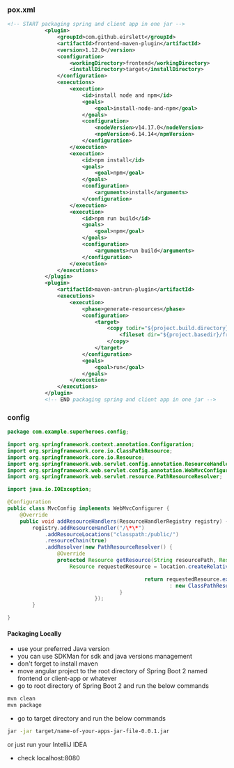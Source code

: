 ### pox.xml

```xml
<!-- START packaging spring and client app in one jar -->
			<plugin>
				<groupId>com.github.eirslett</groupId>
				<artifactId>frontend-maven-plugin</artifactId>
				<version>1.12.0</version>
				<configuration>
					<workingDirectory>frontend</workingDirectory>
					<installDirectory>target</installDirectory>
				</configuration>
				<executions>
					<execution>
						<id>install node and npm</id>
						<goals>
							<goal>install-node-and-npm</goal>
						</goals>
						<configuration>
							<nodeVersion>v14.17.0</nodeVersion>
							<npmVersion>6.14.14</npmVersion>
						</configuration>
					</execution>
					<execution>
						<id>npm install</id>
						<goals>
							<goal>npm</goal>
						</goals>
						<configuration>
							<arguments>install</arguments>
						</configuration>
					</execution>
					<execution>
						<id>npm run build</id>
						<goals>
							<goal>npm</goal>
						</goals>
						<configuration>
							<arguments>run build</arguments>
						</configuration>
					</execution>
				</executions>
			</plugin>
			<plugin>
				<artifactId>maven-antrun-plugin</artifactId>
				<executions>
					<execution>
						<phase>generate-resources</phase>
						<configuration>
							<target>
								<copy todir="${project.build.directory}/classes/public">
									<fileset dir="${project.basedir}/frontend/dist/ngrx-course"/>
								</copy>
							</target>
						</configuration>
						<goals>
							<goal>run</goal>
						</goals>
					</execution>
				</executions>
			</plugin>
			<!-- END packaging spring and client app in one jar -->
```

### config

```java
package com.example.superheroes.config;

import org.springframework.context.annotation.Configuration;
import org.springframework.core.io.ClassPathResource;
import org.springframework.core.io.Resource;
import org.springframework.web.servlet.config.annotation.ResourceHandlerRegistry;
import org.springframework.web.servlet.config.annotation.WebMvcConfigurer;
import org.springframework.web.servlet.resource.PathResourceResolver;

import java.io.IOException;

@Configuration
public class MvcConfig implements WebMvcConfigurer {
	@Override
	public void addResourceHandlers(ResourceHandlerRegistry registry) {
		registry.addResourceHandler("/\*\*")
			.addResourceLocations("classpath:/public/")
			.resourceChain(true)
			.addResolver(new PathResourceResolver() {
				@Override
				protected Resource getResource(String resourcePath, Resource location) throws IOException {
					Resource requestedResource = location.createRelative(resourcePath);

											return requestedResource.exists() && requestedResource.isReadable() ? requestedResource
													: new ClassPathResource("/public/index.html");
									}
							});
		}

}
```

#### Packaging Locally

- use your preferred Java version
- you can use SDKMan for sdk and java versions management
- don't forget to install maven
- move angular project to the root directory of Spring Boot 2 named frontend or client-app or whatever
- go to root directory of Spring Boot 2 and run the below commands

```zsh
mvn clean
mvn package
```

- go to target directory and run the below commands

```zsh
jar -jar target/name-of-your-apps-jar-file-0.0.1.jar
```

or just run your IntelliJ IDEA

- check localhost:8080
